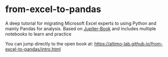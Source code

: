 # from-excel-to-pandas
A deep tutorial for migrating Microsoft Excel experts to using Python and mainly Pandas for analysis. 
Based on [Jupiter-Book](https://jupyterbook.org) and includes multiple notebooks to learn and practice

You can jump directly to the open book at: https://altimo-lab.github.io/from-excel-to-pandas/intro.html

